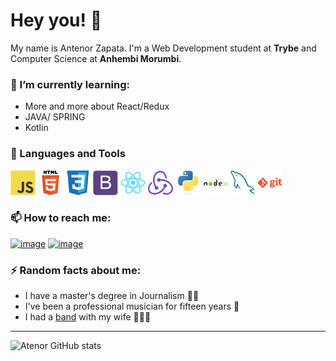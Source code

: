 
# Hey you! 👋

My name is Antenor Zapata. I'm a Web Development student at **Trybe** and Computer Science at **Anhembi Morumbi**.

### 🌱 I’m currently learning: 

-  More and more about React/Redux
-  JAVA/ SPRING
-  Kotlin


### 🔧 Languages and Tools 
<img src="https://raw.githubusercontent.com/devicons/devicon/master/icons/javascript/javascript-original.svg" alt='javascript' width="40" height="40" style="max-width:100%"></img>
<img src="https://raw.githubusercontent.com/devicons/devicon/master/icons/html5/html5-original-wordmark.svg" alt='html' width="40" height="40" style="max-width:100%"></img>
<img src="https://raw.githubusercontent.com/devicons/devicon/master/icons/css3/css3-original.svg" alt='css' width="40" height="40" style="max-width:100%"></img>
<img src="https://raw.githubusercontent.com/devicons/devicon/master/icons/bootstrap/bootstrap-plain.svg" alt='bootstrap' width="40" height="40" style="max-width:100%"></img>
<img src="https://raw.githubusercontent.com/devicons/devicon/master/icons/react/react-original.svg" alt='react' width="40" height="40" style="max-width:100%"></img>
<img src="https://raw.githubusercontent.com/devicons/devicon/master/icons/redux/redux-original.svg" alt='redux' width="40" height="40" style="max-width:100%"></img>
<img src="https://raw.githubusercontent.com/devicons/devicon/master/icons/python/python-original.svg" alt='python' width="40" height="40" style="max-width:100%"></img>
<img src="https://raw.githubusercontent.com/devicons/devicon/master/icons/nodejs/nodejs-original-wordmark.svg" alt='nodejs' width="40" height="40" style="max-width:100%"></img>
<img src="https://raw.githubusercontent.com/devicons/devicon/master/icons/mysql/mysql-original.svg" alt='mysql' width="40" height="40" style="max-width:100%"></img>
<img src="https://raw.githubusercontent.com/devicons/devicon/master/icons/git/git-plain-wordmark.svg" alt='git' width="40" height="40" style="max-width:100%"></img>



### 📫 How to reach me:
  [![image](https://img.shields.io/badge/LinkedIn-0077B5?style=for-the-badge&logo=linkedin&logoColor=white)](https://www.linkedin.com/in/antenorzpt/) [![image](https://img.shields.io/badge/Instagram-E4405F?style=for-the-badge&logo=instagram&logoColor=white)](https://www.instagram.com/nokszap/)
  
 ### ⚡ Random facts about me:
- I have a master's degree in Journalism 👨‍🎓
- I've been a professional musician for fifteen years 🎸
- I had a [band](https://www.instagram.com/projetozis/) with my wife 👨🎵👩
---
![Atenor GitHub stats](https://github-readme-stats.vercel.app/api?username=AntenorZapata&show_icons=true&theme=radical)

